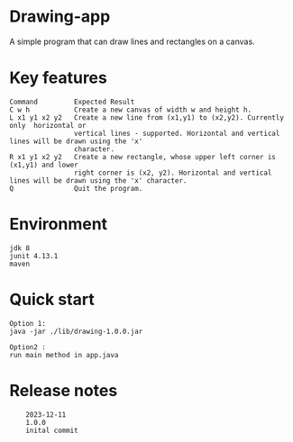 # Drawing-app
A simple program that can draw lines and rectangles on a canvas.

# Key features
```
Command 		Expected Result
C w h           Create a new canvas of width w and height h.
L x1 y1 x2 y2   Create a new line from (x1,y1) to (x2,y2). Currently only  horizontal or 
                vertical lines - supported. Horizontal and vertical lines will be drawn using the 'x'
                character.
R x1 y1 x2 y2   Create a new rectangle, whose upper left corner is (x1,y1) and lower 
                right corner is (x2, y2). Horizontal and vertical lines will be drawn using the 'x' character.
Q               Quit the program.

```

# Environment
```
jdk 8
junit 4.13.1
maven
```

# Quick start
```
Option 1:
java -jar ./lib/drawing-1.0.0.jar

Option2 :
run main method in app.java

```

Release notes
============
```
    2023-12-11
    1.0.0
    inital commit
```